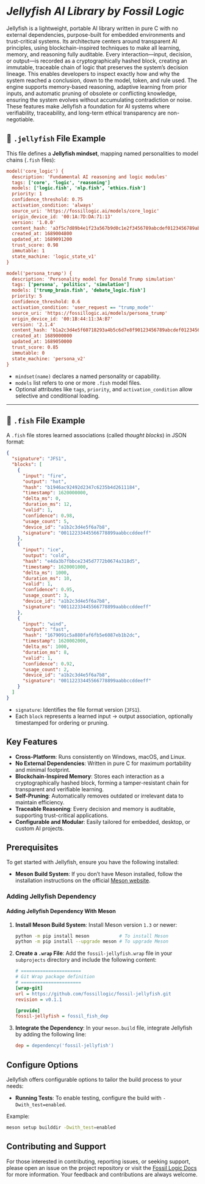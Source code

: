 # ***Jellyfish AI Library by Fossil Logic***

Jellyfish is a lightweight, portable AI library written in pure C with no external dependencies, purpose-built for embedded environments and trust-critical systems. Its architecture centers around transparent AI principles, using blockchain-inspired techniques to make all learning, memory, and reasoning fully auditable. Every interaction—input, decision, or output—is recorded as a cryptographically hashed block, creating an immutable, traceable chain of logic that preserves the system’s decision lineage. This enables developers to inspect exactly how and why the system reached a conclusion, down to the model, token, and rule used. The engine supports memory-based reasoning, adaptive learning from prior inputs, and automatic pruning of obsolete or conflicting knowledge, ensuring the system evolves without accumulating contradiction or noise. These features make Jellyfish a foundation for AI systems where verifiability, traceability, and long-term ethical transparency are non-negotiable.

## 🧠 `.jellyfish` File Example

This file defines a **Jellyfish mindset**, mapping named personalities to model chains (`.fish` files):

```ini
model('core_logic') {
  description: 'Fundamental AI reasoning and logic modules'
  tags: ['core', 'logic', 'reasoning']
  models: ['logic.fish', 'nlp.fish', 'ethics.fish']
  priority: 1
  confidence_threshold: 0.75
  activation_condition: 'always'
  source_uri: 'https://fossillogic.ai/models/core_logic'
  origin_device_id: '00:1A:7D:DA:71:13'
  version: '1.0.0'
  content_hash: 'a3f5c7d89b4e1f23a567b9d0c1e2f3456789abcdef0123456789abcdef012345'
  created_at: 1689004800
  updated_at: 1689091200
  trust_score: 0.98
  immutable: 1
  state_machine: 'logic_state_v1'
}

model('persona_trump') {
  description: 'Personality model for Donald Trump simulation'
  tags: ['persona', 'politics', 'simulation']
  models: ['trump_brain.fish', 'debate_logic.fish']
  priority: 5
  confidence_threshold: 0.6
  activation_condition: 'user_request == "trump_mode"'
  source_uri: 'https://fossillogic.ai/models/persona_trump'
  origin_device_id: '00:1B:44:11:3A:B7'
  version: '2.1.4'
  content_hash: 'b1a2c3d4e5f60718293a4b5c6d7e8f90123456789abcdef0123456789abcdef0'
  created_at: 1689000000
  updated_at: 1689050000
  trust_score: 0.85
  immutable: 0
  state_machine: 'persona_v2'
}
```

* `mindset(name)` declares a named personality or capability.
* `models` list refers to one or more `.fish` model files.
* Optional attributes like `tags`, `priority`, and `activation_condition` allow selective and conditional loading.

---

## 🧠 `.fish` File Example

A `.fish` file stores learned associations (called *thought blocks*) in JSON format:

```json
{
  "signature": "JFS1",
  "blocks": [
    {
      "input": "fire",
      "output": "hot",
      "hash": "b1946ac92492d2347c6235b4d2611184",
      "timestamp": 1620000000,
      "delta_ms": 0,
      "duration_ms": 12,
      "valid": 1,
      "confidence": 0.98,
      "usage_count": 5,
      "device_id": "a1b2c3d4e5f6a7b8",
      "signature": "00112233445566778899aabbccddeeff"
    },
    {
      "input": "ice",
      "output": "cold",
      "hash": "e4da3b7fbbce2345d7772b0674a318d5",
      "timestamp": 1620001000,
      "delta_ms": 1000,
      "duration_ms": 10,
      "valid": 1,
      "confidence": 0.95,
      "usage_count": 3,
      "device_id": "a1b2c3d4e5f6a7b8",
      "signature": "00112233445566778899aabbccddeeff"
    },
    {
      "input": "wind",
      "output": "fast",
      "hash": "1679091c5a880faf6fb5e6087eb1b2dc",
      "timestamp": 1620002000,
      "delta_ms": 1000,
      "duration_ms": 8,
      "valid": 1,
      "confidence": 0.92,
      "usage_count": 2,
      "device_id": "a1b2c3d4e5f6a7b8",
      "signature": "00112233445566778899aabbccddeeff"
    }
  ]
}
```

* `signature`: Identifies the file format version (`JFS1`).
* Each `block` represents a learned input → output association, optionally timestamped for ordering or pruning.

## Key Features

- **Cross-Platform**: Runs consistently on Windows, macOS, and Linux.
- **No External Dependencies**: Written in pure C for maximum portability and minimal footprint.
- **Blockchain-Inspired Memory**: Stores each interaction as a cryptographically hashed block, forming a tamper-resistant chain for transparent and verifiable learning.
- **Self-Pruning**: Automatically removes outdated or irrelevant data to maintain efficiency.
- **Traceable Reasoning**: Every decision and memory is auditable, supporting trust-critical applications.
- **Configurable and Modular**: Easily tailored for embedded, desktop, or custom AI projects.

## Prerequisites

To get started with Jellyfish, ensure you have the following installed:

- **Meson Build System**: If you don’t have Meson installed, follow the installation instructions on the official [Meson website](https://mesonbuild.com/Getting-meson.html).

### Adding Jellyfish Dependency

#### Adding Jellyfish Dependency With Meson

1. **Install Meson Build System**:
   Install Meson version `1.3` or newer:
   ```sh
   python -m pip install meson           # To install Meson
   python -m pip install --upgrade meson # To upgrade Meson
   ```

2. **Create a `.wrap` File**:
   Add the `fossil-jellyfish.wrap` file in your `subprojects` directory and include the following content:

   ```ini
   # ======================
   # Git Wrap package definition
   # ======================
   [wrap-git]
   url = https://github.com/fossillogic/fossil-jellyfish.git
   revision = v0.1.1

   [provide]
   fossil-jellyfish = fossil_fish_dep
   ```

3. **Integrate the Dependency**:
   In your `meson.build` file, integrate Jellyfish by adding the following line:
   ```ini
   dep = dependency('fossil-jellyfish')
   ```

## Configure Options

Jellyfish offers configurable options to tailor the build process to your needs:

- **Running Tests**: To enable testing, configure the build with `-Dwith_test=enabled`.

Example:

```sh
meson setup builddir -Dwith_test=enabled
```

## Contributing and Support

For those interested in contributing, reporting issues, or seeking support, please open an issue on the project repository or visit the [Fossil Logic Docs](https://fossillogic.com/docs) for more information. Your feedback and contributions are always welcome.
